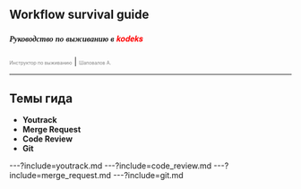 ## Workflow survival guide
##### <span style="font-family:Helvetica Neue; font-weight:bold">Руководство по выживанию в <span style="color:red">kodeks</span></span>
<span style="font-size:0.6em; color:gray">Инструктор по выживанию</span> |
<span style="font-size:0.6em; color:gray">Шаповалов А.</span>

---

## Темы гида

* **Youtrack**
* **Merge Request**
* **Code Review**
* **Git**

---?include=youtrack.md
---?include=code_review.md
---?include=merge_request.md
---?include=git.md

